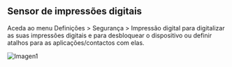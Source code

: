 ## Sensor de impressões digitais

Aceda ao menu Definições > Segurança > Impressão digital para digitalizar as suas impressões digitais e para desbloquear o dispositivo ou definir atalhos para as aplicações/contactos com elas.

![Imagen1](http://static.energysistem.com/images/manuals/42436/58d2ad6111d4c.jpg)

